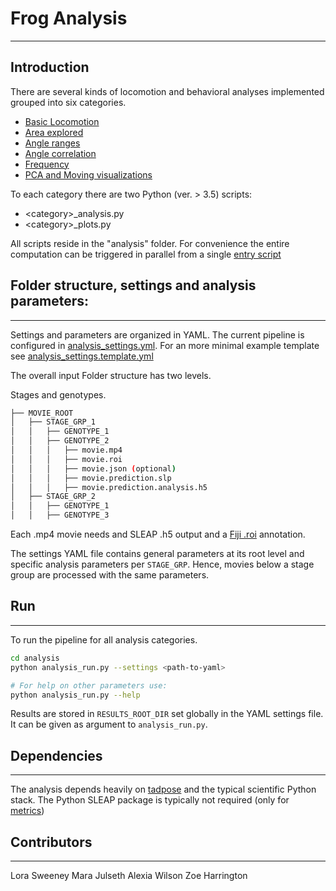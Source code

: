 # Frog Analysis
---

## Introduction
There are several kinds of locomotion and behavioral analyses implemented grouped into six categories.

* [Basic Locomotion](./locomotion.md)
* [Area explored](./area_explored.md)
* [Angle ranges](./angle_range.md)
* [Angle correlation](./angle_correlation.md)
* [Frequency](./frequency.md)
* [PCA and Moving visualizations](./pca_moving.md)

To each category there are two Python (ver. > 3.5) scripts:
* \<category\>_analysis.py
* \<category\>_plots.py

All scripts reside in the "analysis" folder. For convenience the entire computation can be triggered in parallel from a single [entry script](#run)

## Folder structure, settings and analysis parameters:
---

Settings and parameters are organized in YAML. The current pipeline is configured in [analysis_settings.yml](analysis_settings.yml). For an more minimal example template see [analysis_settings.template.yml](analysis_settings.template.yml)

The overall input Folder structure has two levels.

Stages and genotypes. 

```bash
├── MOVIE_ROOT
│   ├── STAGE_GRP_1
│   │   ├── GENOTYPE_1
│   │   ├── GENOTYPE_2
│   │   │   ├── movie.mp4
│   │   │   ├── movie.roi
│   │   │   ├── movie.json (optional)
│   │   │   ├── movie.prediction.slp
│   │   │   ├── movie.prediction.analysis.h5
│   ├── STAGE_GRP_2
│   │   ├── GENOTYPE_1
│   │   ├── GENOTYPE_3
```
Each .mp4 movie needs and SLEAP .h5 output and a [Fiji .roi](./scripts/README.md#manual-annotation-of-the-dish-roi-using-imagejfiji) annotation.

The settings YAML file contains general parameters at its root level and specific analysis parameters per `STAGE_GRP`. Hence, movies below a stage group are processed with the same parameters.


## Run 
---

To run the pipeline for all analysis categories.

```bash
cd analysis
python analysis_run.py --settings <path-to-yaml>

# For help on other parameters use: 
python analysis_run.py --help
```

Results are stored in `RESULTS_ROOT_DIR` set globally in the YAML settings file. It can be given as argument to `analysis_run.py`.

## Dependencies
---

The analysis depends heavily on [tadpose](https://github.com/sommerc/tadpose) and the typical scientific Python stack. The Python SLEAP package is typically not required (only for [metrics](scripts/README.md))

## Contributors
---
Lora Sweeney
Mara Julseth
Alexia Wilson
Zoe Harrington




